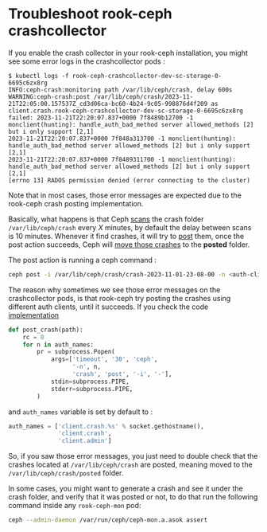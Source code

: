 # Troubleshoot rook-ceph crashcollector

If you enable the crash collector in your rook-ceph installation, you might see some error logs in the crashcollector pods :

```console
$ kubectl logs -f rook-ceph-crashcollector-dev-sc-storage-0-6695c6zx8rg
INFO:ceph-crash:monitoring path /var/lib/ceph/crash, delay 600s
WARNING:ceph-crash:post /var/lib/ceph/crash/2023-11-21T22:05:00.157537Z_cd3d06ca-bc60-4b24-9c05-998876d4f209 as client.crash.rook-ceph-crashcollector-dev-sc-storage-0-6695c6zx8rg failed: 2023-11-21T22:20:07.837+0000 7f8489b12700 -1 monclient(hunting): handle_auth_bad_method server allowed_methods [2] but i only support [2,1]
2023-11-21T22:20:07.837+0000 7f848a313700 -1 monclient(hunting): handle_auth_bad_method server allowed_methods [2] but i only support [2,1]
2023-11-21T22:20:07.837+0000 7f8489311700 -1 monclient(hunting): handle_auth_bad_method server allowed_methods [2] but i only support [2,1]
[errno 13] RADOS permission denied (error connecting to the cluster)
```

Note that in most cases, those error messages are expected due to the rook-ceph crash posting implementation.

Basically, what happens is that Ceph [scans](https://github.com/ceph/ceph/blob/main/src/ceph-crash.in#L66) the crash folder `/var/lib/ceph/crash` every _X_ minutes, by default the delay between scans is 10 minutes. Whenever it find crashes, it will try to [post](https://github.com/ceph/ceph/blob/main/src/ceph-crash.in#L44) them, once the post action succeeds, Ceph will [move those crashes](https://github.com/ceph/ceph/blob/main/src/ceph-crash.in#L84) to the **posted** folder.

The post action is running a ceph command :

```bash
ceph post -i /var/lib/ceph/crash/crash-2023-11-01-23-08-00 -n <auth-client>
```

The reason why sometimes we see those error messages on the crashcollector pods, is that rook-ceph try posting the crashes using different auth clients, until it succeeds. If you check the code [implementation](https://github.com/ceph/ceph/blob/main/src/ceph-crash.in#L46C25-L46C25)

```python
def post_crash(path):
    rc = 0
    for n in auth_names:
        pr = subprocess.Popen(
            args=['timeout', '30', 'ceph',
                  '-n', n,
                  'crash', 'post', '-i', '-'],
            stdin=subprocess.PIPE,
            stderr=subprocess.PIPE,
        )
```

and `auth_names` variable is set by default to :

```python
auth_names = ['client.crash.%s' % socket.gethostname(),
              'client.crash',
              'client.admin']
```

So, if you saw those error messages, you just need to double check that the crashes located at `/var/lib/ceph/crash` are posted, meaning moved to the `/var/lib/ceph/crash/posted` folder.

In some cases, you might want to generate a crash and see it under the crash folder, and verify that it was posted or not, to do that run the following command inside any `rook-ceph-mon` pod:

```bash
ceph --admin-daemon /var/run/ceph/ceph-mon.a.asok assert
```
